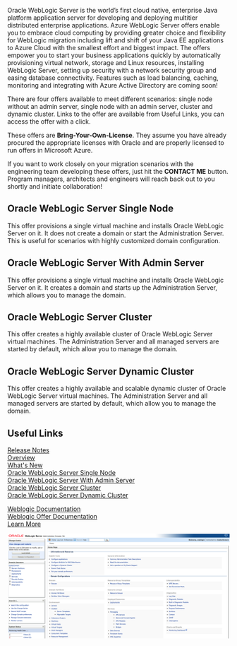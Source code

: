 Oracle WebLogic Server is the world’s first cloud native, enterprise Java platform application server for developing and deploying multitier distributed enterprise applications. Azure WebLogic Server offers enable you to embrace cloud computing by providing greater choice and flexibility for WebLogic migration including lift and shift of your Java EE applications to Azure Cloud with the smallest effort and biggest impact. The offers empower you to start your business applications quickly by automatically provisioning virtual network, storage and Linux resources, installing WebLogic Server, setting up security with a network security group and easing database connectivity. Features such as load balancing, caching, monitoring and integrating with Azure Active Directory are coming soon!

There are four offers available to meet different scenarios: single node without an admin server, single node with an admin server, cluster and dynamic cluster. Links to the offer are available from Useful Links, you can access the offer with a click.

These offers are  **Bring-Your-Own-License**. They assume you have already procured the appropriate licenses with Oracle and are properly licensed to run offers in Microsoft Azure.

If you want to work closely on your migration scenarios with the engineering team developing these offers, just hit the **CONTACT ME** button. Program managers, architects and engineers will reach back out to you shortly and initiate collaboration!

## Oracle WebLogic Server Single Node
This offer provisions a single virtual machine and installs Oracle WebLogic Server on it. It does not create a domain or start the Administration Server. This is useful for scenarios with highly customized domain configuration.

## Oracle WebLogic Server With Admin Server
This offer provisions a single virtual machine and installs Oracle WebLogic Server on it. It creates a domain and starts up the Administration Server, which allows you to manage the domain.

## Oracle WebLogic Server Cluster
This offer creates a highly available cluster of Oracle WebLogic Server virtual machines. The Administration Server and all managed servers are started by default, which allow you to manage the domain. 

## Oracle WebLogic Server Dynamic Cluster  
This offer creates a highly available and scalable dynamic cluster of Oracle WebLogic Server virtual machines. The Administration Server and all managed servers are started by default, which allow you to manage the domain.  

## Useful Links  
[Release Notes](https://query.prod.cms.rt.microsoft.com/cms/api/am/binary/RE3TJ30)  
[Overview](https://www.oracle.com/middleware/weblogic/)  
[What's New](https://docs.oracle.com/middleware/12213/wls/NOTES/toc.htm)   
[Oracle WebLogic Server Single Node](https://azuremarketplace.microsoft.com/en-us/marketplace/apps/oracle.20191001-arm-oraclelinux-wls)  
[Oracle WebLogic Server With Admin Server](https://azuremarketplace.microsoft.com/en-us/marketplace/apps/oracle.20191009-arm-oraclelinux-wls-admin)  
[Oracle WebLogic Server Cluster](https://azuremarketplace.microsoft.com/en-us/marketplace/apps/oracle.20191007-arm-oraclelinux-wls-cluster)  
[Oracle WebLogic Server Dynamic Cluster](https://azuremarketplace.microsoft.com/en-us/marketplace/apps/oracle.20191021-arm-oraclelinux-wls-dynamic-cluster)  
  
[Weblogic Documentation](https://docs.oracle.com/middleware/12213/wls/index.html)  
[Weblogic Offer Documentation](https://docs.oracle.com/en/middleware/fusion-middleware/weblogic-server/12.2.1.4/wlazu/get-started-oracle-weblogic-server-microsoft-azure-iaas.html#GUID-E0B24A45-F496-4509-858E-103F5EBF67A7)  
[Learn More](https://www.oracle.com/middleware/technologies/weblogic.html)  

[![Video WebLogic Server on Azure IaaS](https://github.com/galiacheng/doc4contactme/blob/master/pictures/clusterdomain.png)](https://youtu.be/m7evI4lObcI "WebLogic Server on Azure IaaS - Click to Watch!")
